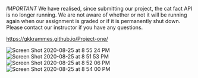 *IMPORTANT*
We have realised, since submitting our project, the cat fact API is no longer running. We are not aware of whether or not it will be running again when our assignment is graded or if it is permanently shut down. Please contact our instructor if you have any questions. 

https://gkkrammes.github.io/Project-one/

![Screen Shot 2020-08-25 at 8 55 24 PM](https://user-images.githubusercontent.com/64510752/91242445-7155cf80-e715-11ea-82e7-68140847f7a7.png)
![Screen Shot 2020-08-25 at 8 51 53 PM](https://user-images.githubusercontent.com/64510752/91242461-79157400-e715-11ea-8de3-c5f1603ce34f.png)
![Screen Shot 2020-08-25 at 8 52 06 PM](https://user-images.githubusercontent.com/64510752/91242463-7c106480-e715-11ea-850c-9a643ed3b26b.png)
![Screen Shot 2020-08-25 at 8 54 00 PM](https://user-images.githubusercontent.com/64510752/91242469-7f0b5500-e715-11ea-82ed-67388b704290.png)
